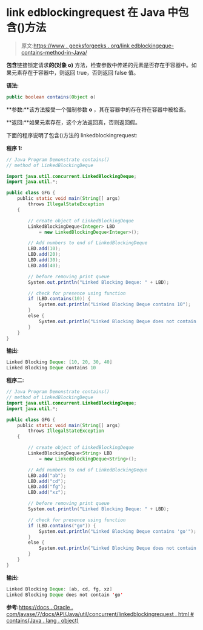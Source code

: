 # link edblockingrequest 在 Java 中包含()方法

> 原文:[https://www . geeksforgeeks . org/link edblockingeque-contains-method-in-Java/](https://www.geeksforgeeks.org/linkedblockingdeque-contains-method-in-java/)

**包含**链接锁定请求**的(对象 o)** 方法，检查参数中传递的元素是否存在于容器中。如果元素存在于容器中，则返回 true，否则返回 false 值。

**语法:**

```java
public boolean contains(Object o)
```

**参数:**该方法接受一个强制参数 **o** ，其在容器中的存在将在容器中被检查。

**返回:**如果元素存在，这个方法返回真，否则返回假。

下面的程序说明了包含()方法的 linkedblockingrequest:

**程序 1:**

```java
// Java Program Demonstrate contains()
// method of LinkedBlockingDeque

import java.util.concurrent.LinkedBlockingDeque;
import java.util.*;

public class GFG {
    public static void main(String[] args)
        throws IllegalStateException
    {

        // create object of LinkedBlockingDeque
        LinkedBlockingDeque<Integer> LBD
            = new LinkedBlockingDeque<Integer>();

        // Add numbers to end of LinkedBlockingDeque
        LBD.add(10);
        LBD.add(20);
        LBD.add(30);
        LBD.add(40);

        // before removing print queue
        System.out.println("Linked Blocking Deque: " + LBD);

        // check for presence using function
        if (LBD.contains(10)) {
            System.out.println("Linked Blocking Deque contains 10");
        }
        else {
            System.out.println("Linked Blocking Deque does not contain 10");
        }
    }
}
```

**输出:**

```java
Linked Blocking Deque: [10, 20, 30, 40]
Linked Blocking Deque contains 10

```

**程序二:**

```java
// Java Program Demonstrate contains()
// method of LinkedBlockingDeque
import java.util.concurrent.LinkedBlockingDeque;
import java.util.*;

public class GFG {
    public static void main(String[] args)
        throws IllegalStateException
    {

        // create object of LinkedBlockingDeque
        LinkedBlockingDeque<String> LBD
            = new LinkedBlockingDeque<String>();

        // Add numbers to end of LinkedBlockingDeque
        LBD.add("ab");
        LBD.add("cd");
        LBD.add("fg");
        LBD.add("xz");

        // before removing print queue
        System.out.println("Linked Blocking Deque: " + LBD);

        // check for presence using function
        if (LBD.contains("go")) {
            System.out.println("Linked Blocking Deque contains 'go'");
        }
        else {
            System.out.println("Linked Blocking Deque does not contain 'go'");
        }
    }
}
```

**输出:**

```java
Linked Blocking Deque: [ab, cd, fg, xz]
Linked Blocking Deque does not contain 'go'

```

**参考:**[https://docs . Oracle . com/javase/7/docs/API/Java/util/concurrent/linkedblockingrequest . html # contains(Java . lang . object)](https://docs.oracle.com/javase/7/docs/api/java/util/concurrent/LinkedBlockingDeque.html#contains(java.lang.Object))